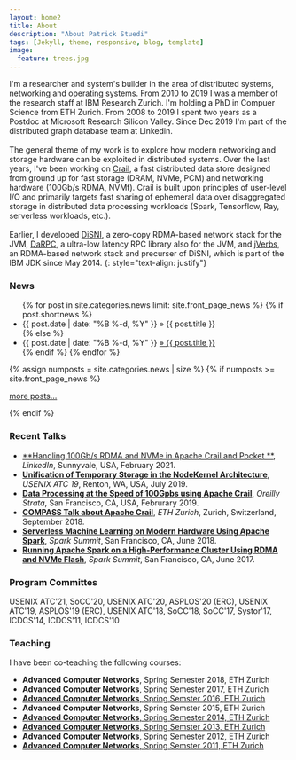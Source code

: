 ```yaml
---
layout: home2
title: About
description: "About Patrick Stuedi"
tags: [Jekyll, theme, responsive, blog, template]
image:
  feature: trees.jpg
---
```

I'm a researcher and system's builder in the area of distributed systems, networking and operating systems. From 2010 to 2019 I was a member of the research staff at IBM Research Zurich. I'm holding a PhD in Compuer Science from ETH Zurich. From 2008 to 2019 I spent two years as a Postdoc at Microsoft Research Silicon Valley. Since Dec 2019 I'm part of the distributed graph database team at Linkedin.<br/><br/>The general theme of my work is to explore how modern networking and storage hardware can be exploited in distributed systems. Over the last years, I've been working on [Crail](http://crail.apache.org), a fast distributed data store designed from ground up for fast storage (DRAM, NVMe, PCM) and networking hardware (100Gb/s RDMA, NVMf). Crail is built upon principles of user-level I/O and primarily targets fast sharing of ephemeral data over disaggregated storage in distributed data processing workloads (Spark, Tensorflow, Ray, serverless workloads, etc.).<br/><br/>Earlier, I developed [DiSNI](https://github.com/zrlio/disni), a zero-copy RDMA-based network stack for the JVM, [DaRPC](https://github.com/zrlio/darpc), a ultra-low latency RPC library also for the JVM, and [jVerbs](https://www.ibm.com/support/knowledgecenter/en/SSYKE2_8.0.0/com.ibm.java.80.doc/docs/rdma_jverbs.html), an RDMA-based network stack and precurser of DiSNI, which is part of the IBM JDK since May 2014.
{: style="text-align: justify"}  

### News
<ul class="news list-unstyled">
{% for post in site.categories.news limit: site.front_page_news %}
    {% if post.shortnews %}
        <li class="shortnews">
            <span class="date">{{ post.date | date: "%B %-d, %Y" }}</span>
            &raquo; {{ post.title }}
        </li>
    {% else %}
        <li class="bloglink">
            <span class="date">{{ post.date | date: "%B %-d, %Y" }}</span>
            <a href="{{ post.url }}">&raquo; {{ post.title }}</a>
        </li>
    {% endif %}
{% endfor %}
</ul>
{% assign numposts = site.categories.news | size %}
{% if numposts >= site.front_page_news %}
<p><a href="{{ site.base }}/news/">more posts&hellip;</a></p>
{% endif %}

### Recent Talks

  * [**Handling 100Gb/s RDMA and NVMe in Apache Crail and Pocket **](https://patrickstuedi.github.io/talks/crail-pocket.pdf), *LinkedIn*, Sunnyvale, USA, February 2021.
  * [**Unification of Temporary Storage in the NodeKernel Architecture**](https://www.usenix.org/conference/atc19/presentation/stuedi), *USENIX ATC 19*, Renton, WA, USA, July 2019.
  * [**Data Processing at the Speed of 100Gpbs using Apache Crail**](https://conferences.oreilly.com/strata/strata-ca-2019/public/schedule/detail/71902), *Oreilly Strata*, San Francisco, CA, USA, Februrary 2019.
  * [**COMPASS Talk about Apache Crail**](https://www.systems.ethz.ch/node/1321), *ETH Zurich*, Zurich, Switzerland, September 2018.
  * [**Serverless Machine Learning on Modern Hardware Using Apache Spark**](https://databricks.com/session/serverless-machine-learning-on-modern-hardware-using-apache-spark), *Spark Summit*, San Francisco, CA, June 2018.
  * [**Running Apache Spark on a High-Performance Cluster Using RDMA and NVMe Flash**](https://databricks.com/session/running-apache-spark-on-a-high-performance-cluster-using-rdma-and-nvme-flash), *Spark Summit*, San Francisco, CA, June 2017.
  
### Program Committes

USENIX ATC'21, SoCC'20, USENIX ATC'20, ASPLOS'20 (ERC), USENIX ATC'19, ASPLOS'19 (ERC), USENIX ATC'18, SoCC'18, SoCC'17, Systor'17, ICDCS'14, ICDCS'11, ICDCS'10

### Teaching

I have been co-teaching the following courses:

  * **Advanced Computer Networks**, Spring Semester 2018, ETH Zurich
  * **Advanced Computer Networks**, Spring Semester 2017, ETH Zurich
  * [**Advanced Computer Networks**, Spring Semster 2016, ETH Zurich](https://www.systems.ethz.ch/courses/spring2016/acn)
  * **Advanced Computer Networks**, Spring Semster 2015, ETH Zurich
  * [**Advanced Computer Networks**, Spring Semester 2014, ETH Zurich](https://www.systems.ethz.ch/courses/spring2014/acn)
  * [**Advanced Computer Networks**, Spring Semster 2013, ETH Zurich](https://www.systems.ethz.ch/courses/spring2013/acn)
  * [**Advanced Computer Networks**, Spring Semester 2012, ETH Zurich](http://archive.systems.ethz.ch/www.systems.ethz.ch/education/spring-2012/adv-comp-netw.html)
  * [**Advanced Computer Networks**, Spring Semster 2011, ETH Zurich](http://archive.systems.ethz.ch/www.systems.ethz.ch/education/fs11/advanced-computer-networks.html)

